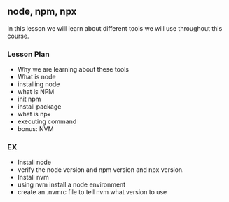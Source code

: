 ## node, npm, npx

In this lesson we will learn about different tools we will use throughout this course.

### Lesson Plan

- Why we are learning about these tools
- What is node
- installing node
- what is NPM
- init npm
- install package
- what is npx
- executing command
- bonus: NVM

### EX

- Install node
- verify the node version and npm version and npx version.
- Install nvm
- using nvm install a node environment
- create an .nvmrc file to tell nvm what version to use